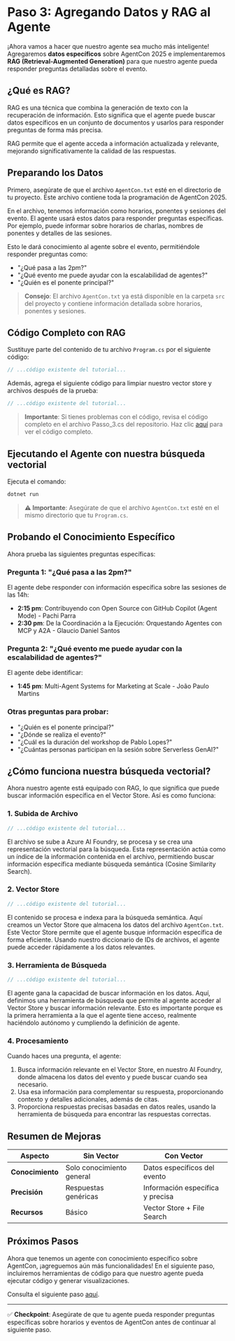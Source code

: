 # Paso 3: Agregando Datos y RAG al Agente

¡Ahora vamos a hacer que nuestro agente sea mucho más inteligente! Agregaremos **datos específicos** sobre AgentCon 2025 e implementaremos **RAG (Retrieval-Augmented Generation)** para que nuestro agente pueda responder preguntas detalladas sobre el evento.

## ¿Qué es RAG?

RAG es una técnica que combina la generación de texto con la recuperación de información. Esto significa que el agente puede buscar datos específicos en un conjunto de documentos y usarlos para responder preguntas de forma más precisa.

RAG permite que el agente acceda a información actualizada y relevante, mejorando significativamente la calidad de las respuestas.

## Preparando los Datos

Primero, asegúrate de que el archivo `AgentCon.txt` esté en el directorio de tu proyecto. Este archivo contiene toda la programación de AgentCon 2025.

En el archivo, tenemos información como horarios, ponentes y sesiones del evento. El agente usará estos datos para responder preguntas específicas. Por ejemplo, puede informar sobre horarios de charlas, nombres de ponentes y detalles de las sesiones.

Esto le dará conocimiento al agente sobre el evento, permitiéndole responder preguntas como:
- "¿Qué pasa a las 2pm?"
- "¿Qué evento me puede ayudar con la escalabilidad de agentes?"
- "¿Quién es el ponente principal?"

> **Consejo**: El archivo `AgentCon.txt` ya está disponible en la carpeta `src` del proyecto y contiene información detallada sobre horarios, ponentes y sesiones.

## Código Completo con RAG

Sustituye parte del contenido de tu archivo `Program.cs` por el siguiente código:

```csharp
// ...código existente del tutorial...
```

Además, agrega el siguiente código para limpiar nuestro vector store y archivos después de la prueba:

```csharp
// ...código existente del tutorial...
```

> **Importante**: Si tienes problemas con el código, revisa el código completo en el archivo Passo_3.cs del repositorio. Haz clic [aquí](../passos/Passo_3.cs) para ver el código completo.

## Ejecutando el Agente con nuestra búsqueda vectorial

Ejecuta el comando:

```bash
dotnet run
```

> **⚠️ Importante**: Asegúrate de que el archivo `AgentCon.txt` esté en el mismo directorio que tu `Program.cs`.

## Probando el Conocimiento Específico

Ahora prueba las siguientes preguntas específicas:

### **Pregunta 1: "¿Qué pasa a las 2pm?"**
El agente debe responder con información específica sobre las sesiones de las 14h:
- **2:15 pm**: Contribuyendo con Open Source con GitHub Copilot (Agent Mode) - Pachi Parra
- **2:30 pm**: De la Coordinación a la Ejecución: Orquestando Agentes con MCP y A2A - Glaucio Daniel Santos

### **Pregunta 2: "¿Qué evento me puede ayudar con la escalabilidad de agentes?"**
El agente debe identificar:
- **1:45 pm**: Multi-Agent Systems for Marketing at Scale - João Paulo Martins

### **Otras preguntas para probar:**
- "¿Quién es el ponente principal?"
- "¿Dónde se realiza el evento?"
- "¿Cuál es la duración del workshop de Pablo Lopes?"
- "¿Cuántas personas participan en la sesión sobre Serverless GenAI?"

## ¿Cómo funciona nuestra búsqueda vectorial?

Ahora nuestro agente está equipado con RAG, lo que significa que puede buscar información específica en el Vector Store. Así es como funciona:

### **1. Subida de Archivo**
```csharp
// ...código existente del tutorial...
```
El archivo se sube a Azure AI Foundry, se procesa y se crea una representación vectorial para la búsqueda. Esta representación actúa como un índice de la información contenida en el archivo, permitiendo buscar información específica mediante búsqueda semántica (Cosine Similarity Search).

### **2. Vector Store**
```csharp
// ...código existente del tutorial...
```
El contenido se procesa e indexa para la búsqueda semántica. Aquí creamos un Vector Store que almacena los datos del archivo `AgentCon.txt`. Este Vector Store permite que el agente busque información específica de forma eficiente. Usando nuestro diccionario de IDs de archivos, el agente puede acceder rápidamente a los datos relevantes.

### **3. Herramienta de Búsqueda**
```csharp
// ...código existente del tutorial...
```
El agente gana la capacidad de buscar información en los datos. Aquí, definimos una herramienta de búsqueda que permite al agente acceder al Vector Store y buscar información relevante. Esto es importante porque es la primera herramienta a la que el agente tiene acceso, realmente haciéndolo autónomo y cumpliendo la definición de agente.

### **4. Procesamiento**
Cuando haces una pregunta, el agente:
1. Busca información relevante en el Vector Store, en nuestro AI Foundry, donde almacena los datos del evento y puede buscar cuando sea necesario.
2. Usa esa información para complementar su respuesta, proporcionando contexto y detalles adicionales, además de citas.
3. Proporciona respuestas precisas basadas en datos reales, usando la herramienta de búsqueda para encontrar las respuestas correctas.

## Resumen de Mejoras

| Aspecto | **Sin Vector** | **Con Vector** |
|---------|---------------|---------------|
| **Conocimiento** | Solo conocimiento general | Datos específicos del evento |
| **Precisión** | Respuestas genéricas | Información específica y precisa |
| **Recursos** | Básico | Vector Store + File Search |

## Próximos Pasos

Ahora que tenemos un agente con conocimiento específico sobre AgentCon, ¡agreguemos aún más funcionalidades! En el siguiente paso, incluiremos herramientas de código para que nuestro agente pueda ejecutar código y generar visualizaciones.

Consulta el siguiente paso [aquí](Passo_4.md).

---

✅ **Checkpoint**: Asegúrate de que tu agente pueda responder preguntas específicas sobre horarios y eventos de AgentCon antes de continuar al siguiente paso.
